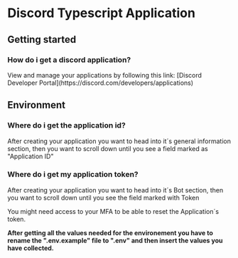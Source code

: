 <h1>Discord Typescript Application</h1>

<h2>Getting started</h2>

<h3>How do i get a discord application?</h3>
<p>View and manage your applications by following this link: [Discord Developer Portal](https://discord.com/developers/applications)</p>

<h2>Environment</h2>

<h3>Where do i get the application id?</h3>
<p>After creating your application you want to head into it´s general information section, then you want to scroll down until you see a field marked as "Application ID"</p>

<h3>Where do i get my application token?</h3>
<p>After creating your application you want to head into it´s Bot section, then you want to scroll down until you see the field marked with Token</p>
<italic>You might need access to your MFA to be able to reset the Application´s token.</italic>

<b>After getting all the values needed for the environement you have to rename the ".env.example" file to ".env" and then insert the values you have collected.</b>
